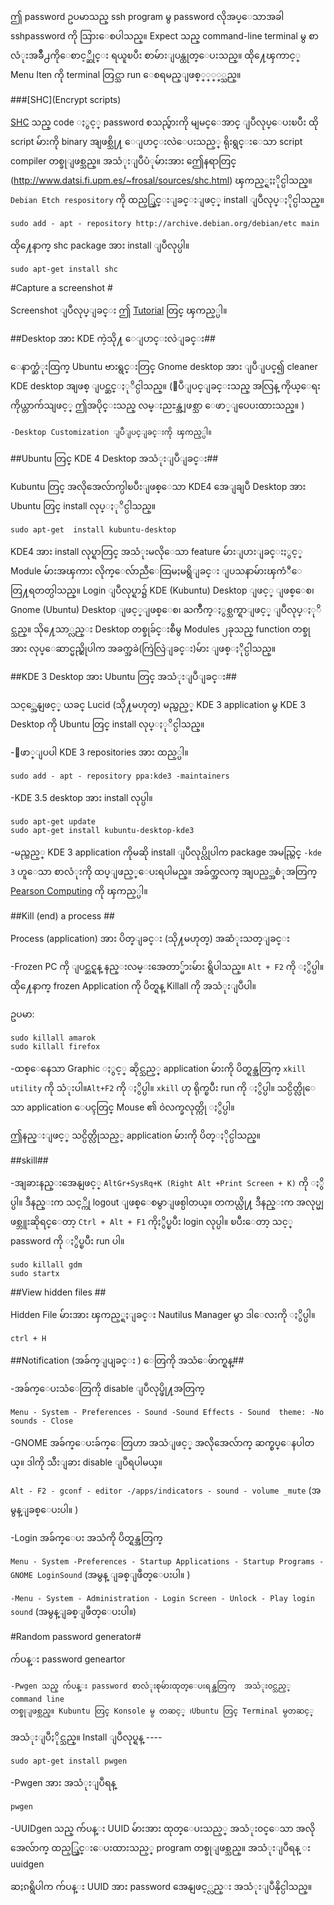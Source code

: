 ဤ password ဥပမာသည္ ssh program မွ password လိုအပ္ေသာအခါ sshpassword ကို သြားေစပါသည္။
Expect သည္ command-line terminal မွ စာလံုးအခ်ဳိ႕ကိုေစာင့္ဆိုင္း ရယူၿပီး စာမ်ားျပန္ထုတ္ေပးသည္။
ထို႔ေၾကာင့္ Menu Iten ကို terminal တြင္သာ run   ေစရမည္ျဖစ္္္္္္သည္။


###[SHC](Encrypt scripts)

[SHC](http://www.datsi.fi.upm.es/~frosal/) သည္ code ႏွင့္ password စသည္မ်ားကို မျမင္ေအာင္ ျပဳလုပ္ေပးၿပီး ထို script မ်ားကို binary အျဖစ္သို႔ ေျပာင္းလဲေပးသည့္ ရိုးရွင္းေသာ script compiler တစ္ခုျဖစ္သည္။ အသံုးျပဳပံုမ်ားအား ဤေနရာတြင္ (http://www.datsi.fi.upm.es/~frosal/sources/shc.html) ၾကည့္ရႈႏိုင္ပါသည္။ `Debian Etch respository` ကို ထည့္သြင္းျခင္းျဖင့္ install ျပဳလုပ္ႏိုင္ပါသည္။

	sudo add - apt - repository http://archive.debian.org/debian/etc main

ထို႔ေနာက္ shc package အား install ျပဳလုပ္ပါ။

	sudo apt-get install shc

#Capture a screenshot #

Screenshot ျပဳလုပ္ျခင္း ဤ [Tutorial](http://tips.webdesign10.com/how-to-take-a-screenshot-on-ubuntu-linux) တြင္ ၾကည့္ပါ။


##Desktop အား KDE  ကဲ့သို႔ ေျပာင္းလဲျခင္း##

ေနာက္ဆံုးထြက္ Ubuntu ဗားရွင္းတြင္ Gnome desktop အား ျပဳျပင္၍ cleaner KDE desktop အျဖစ္ ျပင္ဆင္ႏုိင္ပါသည္။ (ျပဳျပင္ျခင္းသည္ အလြန္ ကိုယ္ေရးကိုယ္တာက်သျဖင့္ ဤအပိုင္းသည္ လမ္းညႊန္အျဖစ္သာ ေဖာ္ျပေပးထားသည္။ )

`-Desktop Customization ျပဳျပင္ျခင္းကို ၾကည့္ပါ။`

##Ubuntu တြင္  KDE 4 Desktop အသံုးျပဳျခင္း##

Kubuntu တြင္ အလိုအေလ်ာက္ပါၿပီးျဖစ္ေသာ KDE4 အေျချပဳ Desktop အား Ubuntu တြင္ install လုပ္ႏုိင္ပါသည္။

	sudo apt-get  install kubuntu-desktop

KDE4 အား install လုပ္ရာတြင္ အသံုးမလိုေသာ feature မ်ားျပားျခင္းႏွင့္  Module  မ်ားအၾကား လိုက္ေလ်ာညီေထြမႈမရွိျခင္း ျပသနာမ်ားၾကံဳေတြ႔ရတတ္ပါသည္။ Login ျပဳလုပ္ရာ၌ KDE (Kubuntu) Desktop ျဖင့္ ျဖစ္ေစ၊ Gnome (Ubuntu) Desktop ျဖင့္ျဖစ္ေစ၊ ႀကိဳက္ႏွစ္သက္ရာျဖင့္ ျပဳလုပ္ႏုိင္သည္။ သို႔ေသာ္လည္း Desktop တစ္ခုခ်င္းစီမွ Modules ၂ခုသည္  function တစ္ခုအား လုပ္ေဆာင္မည္ဆိုပါက
အခက္အခဲ(ကြဲလြဲျခင္း)မ်ား ျဖစ္ႏိုင္ပါသည္။

##KDE 3 Desktop အား Ubuntu  တြင္ အသံုးျပဳျခင္း##

သင့္အေနျဖင့္ ယခင္ Lucid (သို႔မဟုတ္) မည္သည့္ KDE 3 application မွ KDE 3 Desktop ကို Ubuntu တြင္
install လုပ္ႏုိင္ပါသည္။	

-ေဖာ္ျပပါ KDE 3 repositories အား ထည့္ပါ။

	sudo add - apt - repository ppa:kde3 -maintainers

-KDE 3.5 desktop အား install လုပ္ပါ။

	sudo apt-get update
	sudo apt-get install kubuntu-desktop-kde3

-မည္သည့္  KDE 3 application ကိုမဆို install ျပဳလုပ္လိုပါက package အမည္တြင္  `-kde 3` ဟူေသာ	 စာလံုးကို ထပ္ျဖည့္ေပးရပါမည္။ အခ်က္အလက္ အျပည့္အစံုအတြက္ [Pearson Computing](http://apt.pearsoncompution.net/) ကို ၾကည့္ပါ။


##Kill (end) a process ##

Process (application) အား ပိတ္ျခင္း (သို႔မဟုတ္) အဆံုးသတ္ျခင္း

-Frozen PC ကို ျပင္ဆင္ရန္ နည္းလမ္းအေတာ္မ်ားမ်ား ရွိပါသည္။ `Alt + F2` ကို ႏွိပ္ပါ။ ထို႔ေနာက္  frozen	Application ကို ပိတ္ရန္ Killall ကို အသံုးျပဳပါ။ 

ဥပမာ:

	sudo killall amarok
	sudo killall firefox

-ထစ္ေနေသာ Graphic ႏွင့္ ဆိုင္သည့္ application မ်ားကို ပိတ္ရန္အတြက္ `xkill utility` ကို သံုးပါ။`Alt+F2` ကို ႏွိပ္ပါ။ `xkill` ဟု ရိုက္ၿပီး run ကို ႏွိပ္ပါ။  သင္ပိတ္လိုေသာ  application ေပၚတြင္ Mouse ၏ ၀ဲလက္ခလုတ္ကို ႏွိပ္ပါ။ 

ဤနည္းျဖင့္  သင္ပိတ္လိုသည့္ application မ်ားကို ပိတ္ႏိုင္ပါသည္။

##skill##

-အျခားနည္းအေနျဖင့္ `AltGr+SysRq+K (Right Alt +Print Screen + K)` ကို ႏွိပ္ပါ။ ဒီနည္းက သင့္ကို logout ျဖစ္ေစမွာျဖစ္ပါတယ္။ တကယ္လို႔ ဒီနည္းက အလုပ္မျဖစ္ဘူးဆိုရင္ေတာ့  `Ctrl + Alt + F1` ကိုႏွိပ္ၿပီး login လုပ္ပါ။ ၿပီးေတာ့ သင့္ password ကို ႏွိပ္ၿပီး run ပါ။

	sudo killall gdm
	sudo startx


##View hidden files ##

Hidden File မ်ားအား ၾကည့္ရႈျခင္း  Nautilus Manager မွာ ဒါေလးကို ႏွိပ္ပါ။

	ctrl + H

##Notification (အခ်က္ျပျခင္း ) ေတြကို အသံေဖ်ာက္ရန္##

-အခ်က္ေပးသံေတြကို disable ျပဳလုပ္ဖို႔အတြက္

	Menu - System - Preferences - Sound -Sound Effects - Sound 	theme: -No sounds - Close

-GNOME အခ်က္ေပးခ်က္ေတြဟာ အသံျဖင့္ အလိုအေလ်ာက္ ဆက္စပ္ေနပါတယ္။ ဒါကို သီးျခား disable ျပဳရပါမယ္။
	
`Alt - F2 - gconf - editor -/apps/indicators - sound - volume _mute` (အမွန္ျခစ္ေပးပါ။ )

-Login အခ်က္ေပး အသံကို ပိတ္ရန္အတြက္

`Menu - System -Preferences - Startup Applications - Startup Programs - GNOME LoginSound` (အမွန္ ျခစ္ျဖဳတ္ေပးပါ။ ) 

`-Menu - System - Administration - Login Screen - Unlock - Play login sound` (အမွန္ျခစ္ျဖဳတ္ေပးပါ။)

#Random password generator#

က်ပန္း password geneartor

	-Pwgen သည္ က်ပန္း password စာလံုးစုမ်ားထုတ္ေပးရန္အတြက္  အသံုး၀င္သည့္ command line
	တစ္ခုျဖစ္သည္။ Kubuntu တြင္ Konsole မွ တဆင့္ ၊Ubuntu တြင္ Terminal မွတဆင့္
အသံုးျပဳႏိုင္သည္။ Install ျပဳလုပ္ရန္ ----

	sudo apt-get install pwgen

-Pwgen အား အသံုးျပဳရန္
	
	pwgen

-UUIDgen သည္ က်ပန္း UUID မ်ားအား ထုတ္ေပးသည့္ အသံုး၀င္ေသာ
	အလိုအေလ်ာက္ ထည့္သြင္းေပးထားသည့္ program တစ္ခုျဖစ္သည္။ အသံုးျပဳရန္ း
uuidgen


ဆႏၵရွိပါက က်ပန္း UUID အား password အေနျဖင့္လည္း အသံုးျပဳနိုင္ပါသည္။





